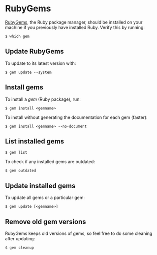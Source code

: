 # RubyGems

[RubyGems](http://rubygems.org/), the Ruby package manager, should be installed on your machine if you previously have installed Ruby. Verify this by running:

    $ which gem

## Update RubyGems

To update to its latest version with:

    $ gem update --system

## Install gems

To install a _gem_ (Ruby package), run:

    $ gem install <gemname>

To install without generating the documentation for each gem (faster):

    $ gem install <gemname> --no-document

## List installed gems

    $ gem list

To check if any installed gems are outdated:

    $ gem outdated

## Update installed gems

To update all gems or a particular gem:

    $ gem update [<gemname>]

## Remove old gem versions

RubyGems keeps old versions of gems, so feel free to do some cleaning after updating:

    $ gem cleanup
